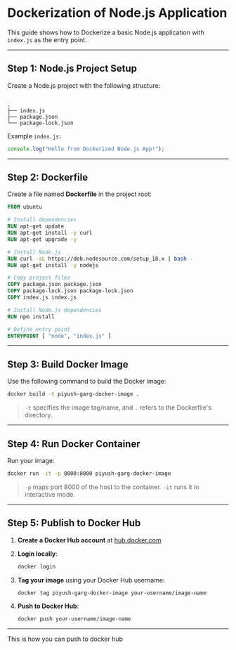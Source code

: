# Dockerization of Node.js Application

This guide shows how to Dockerize a basic Node.js application with `index.js` as the entry point.

---

## Step 1: Node.js Project Setup

Create a Node.js project with the following structure:

```

.
├── index.js
├── package.json
└── package-lock.json

```

Example `index.js`:

```js
console.log("Hello from Dockerized Node.js App!");
```

---

## Step 2: Dockerfile

Create a file named **Dockerfile** in the project root:

```Dockerfile
FROM ubuntu

# Install dependencies
RUN apt-get update
RUN apt-get install -y curl
RUN apt-get upgrade -y

# Install Node.js
RUN curl -sL https://deb.nodesource.com/setup_18.x | bash -
RUN apt-get install -y nodejs

# Copy project files
COPY package.json package.json
COPY package-lock.json package-lock.json
COPY index.js index.js

# Install Node.js dependencies
RUN npm install

# Define entry point
ENTRYPOINT [ "node", "index.js" ]
```

---

## Step 3: Build Docker Image

Use the following command to build the Docker image:

```bash
docker build -t piyush-garg-docker-image .
```

> `-t` specifies the image tag/name, and `.` refers to the Dockerfile's directory.

---

## Step 4: Run Docker Container

Run your image:

```bash
docker run -it -p 8000:8000 piyush-garg-docker-image
```

> `-p` maps port 8000 of the host to the container. `-it` runs it in interactive mode.

---

## Step 5: Publish to Docker Hub

1. **Create a Docker Hub account** at [hub.docker.com](https://hub.docker.com)
2. **Login locally**:

   ```bash
   docker login
   ```

3. **Tag your image** using your Docker Hub username:

   ```bash
   docker tag piyush-garg-docker-image your-username/image-name
   ```

4. **Push to Docker Hub**:

   ```bash
   docker push your-username/image-name
   ```

---

This is how you can push to docker hub
